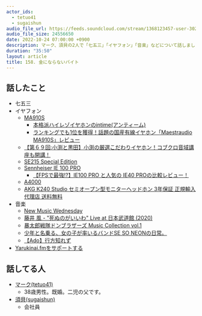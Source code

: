 ```yaml
---
actor_ids:
  - tetuo41
  - sugaishun
audio_file_url: https://feeds.soundcloud.com/stream/1368123457-user-302747142-yarukinai-158-2022-10-24.mp3
audio_file_size: 24556650
date: 2022-10-24 07:00:00 +0900
description: マーク、須貝の2人で「七五三」「イヤフォン」「音楽」などについて話しました。
duration: "35:50"
layout: article
title: 158. 金にならないバイト
---
```


## 話したこと
- 七五三
- イヤフォン
  - [MA910S](https://www.aiuto-jp.co.jp/products/product_4092.php)
    - [本格派ハイレゾイヤホンのintime(アンティーム)](https://intime-acoustic.jp/)
    - [ランキングでも1位を獲得！話題の国産有線イヤホン「Maestraudio MA910S」レビュー](https://www.youtube.com/watch?v=WmtMQUitDBo)
  - [【第６９回:小渕と黒田】小渕の厳選こだわりイヤホン！コブクロ音域講座も開講！](https://www.youtube.com/watch?v=SXM3qbsM2bs)
  - [SE215 Special Edition](https://www.shure.com/ja-JP/products/earphones/se215spe)
  - [Sennheiser IE 100 PRO](https://ja-jp.sennheiser.com/ie100pro)
    - [【FPSで最強⁉】IE100 PRO と人気の IE40 PROの比較レビュー！](https://www.youtube.com/watch?v=J-DwYLokS1w)
  - [A4000](https://snext-final.com/en/products/detail/A4000)
  - [AKG K240 Studio セミオープン型モニターヘッドホン 3年保証 正規輸入代理店 送料無料](https://www.soundhouse.co.jp/products/detail/item/5401/)
- 音楽
  - [New Music Wednesday](https://open.spotify.com/show/6sN6lkCV6rvwMDupBRK68E?si=c61b5d6be19d434e)
  - [藤井 風 - "死ぬのがいいわ" Live at 日本武道館 (2020)](https://www.youtube.com/watch?v=lRVJuPI5IXI)
  - [暴太郎戦隊ドンブラザーズ Music Collection vol.1](https://open.spotify.com/album/4L55pXWj3LJ4dCA3RD6Htl?si=cyqkXXunRfWMlq53V82d4A)
  - [少年と名乗る、女の子が率いるバンドSE SO NEONの日常。](https://girl.houyhnhnm.jp/culture/singing_everyday_life)
  - [【Ado】行方知れず](https://www.youtube.com/watch?v=VQtmqpSE64w)
- [Yarukinai.fmをサポートする](https://note.com/tetuo41/circle)

## 話してる人
- [マーク(tetuo41)](https://twitter.com/tetuo41)
  - 38歳男性。既婚。二児の父です。
- [須貝(sugaishun)](https://twitter.com/sugaishun)
  - 会社員
